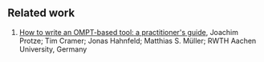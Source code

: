 ## Related work 
1. [How to write an OMPT-based tool: a practitioner's guide](http://tools.zih.tu-dresden.de/2017/abstracts/Protze_Using_OMPT.pdf),  Joachim Protze; Tim Cramer; Jonas Hahnfeld; Matthias S. Müller;
RWTH Aachen University, Germany
